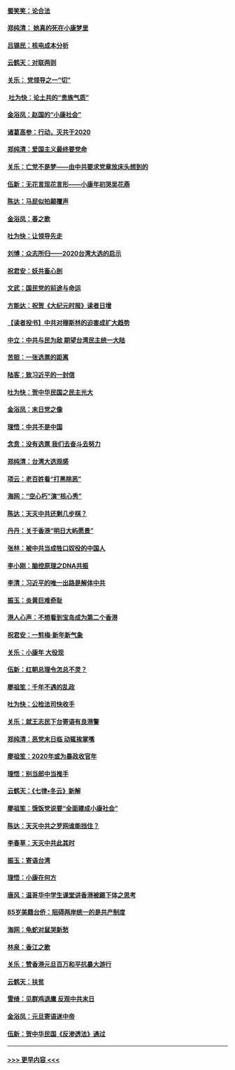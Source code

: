 #### [蜀笑笑：论合法](../pages/nsc993/n11808064.md?t=01210402) 
#### [郑纯清： 她真的死在小康梦里](../pages/nsc993/n11806623.md?t=01210402) 
#### [吕锡民：核电成本分析](../pages/nsc993/n11806284.md?t=01210402) 
#### [云鹤天：对联两则](../pages/nsc993/n11805957.md?t=01210402) 
#### [关乐： 党领导之一“切”](../pages/nsc993/n11804505.md?t=01210402) 
#### [ 吐为快：论土共的“贵族气质”](../pages/nsc993/n11804490.md?t=01210402) 
#### [金浴凤：赵国的“小康社会”](../pages/nsc993/n11804452.md?t=01210402) 
#### [诸葛高参：行动，灭共于2020](../pages/nsc993/n11804120.md?t=01210402) 
#### [郑纯清：爱国主义最终要党命](../pages/nsc993/n11802197.md?t=01210402) 
#### [关乐：亡党不是梦——由中共要求党章放床头想到的](../pages/nsc993/n11802156.md?t=01210402) 
#### [伍新：无花言现花言形——小康年初哭吴花燕](../pages/nsc993/n11800044.md?t=01210402) 
#### [陈达：马屁似拍颠覆声](../pages/nsc993/n11800010.md?t=01210402) 
#### [金浴凤：春之歌](../pages/nsc993/n11797687.md?t=01210402) 
#### [吐为快：让领导先走](../pages/nsc993/n11797512.md?t=01210402) 
#### [刘博：众志所归——2020台湾大选的启示](../pages/nsc993/n11796878.md?t=01210402) 
#### [祝君安：妖共畜心剖](../pages/nsc993/n11794273.md?t=01210402) 
#### [文武：国民党的前途与命运](../pages/nsc993/n11794198.md?t=01210402) 
#### [方能达：祝贺《大纪元时报》读者日增](../pages/nsc993/n11793807.md?t=01210402) 
#### [【读者投书】中共对穆斯林的迫害成扩大趋势](../pages/nsc993/n11791371.md?t=01210402) 
#### [中立：中共与民为敌 期望台湾民主统一大陆](../pages/nsc993/n11790392.md?t=01210402) 
#### [苦胆：一张选票的距离](../pages/nsc993/n11788914.md?t=01210402) 
#### [陆客：致习近平的一封信](../pages/nsc993/n11788867.md?t=01210402) 
#### [吐为快：贺中华民国之民主光大](../pages/nsc993/n11788618.md?t=01210402) 
#### [金浴凤：末日党之像](../pages/nsc993/n11787475.md?t=01210402) 
#### [理悟：中共不是中国](../pages/nsc993/n11787463.md?t=01210402) 
#### [念贲：没有选票  我们去奋斗去努力](../pages/nsc993/n11787398.md?t=01210402) 
#### [郑纯清：台湾大选观感](../pages/nsc993/n11786210.md?t=01210402) 
#### [项云：老百姓看“打黑除恶”](../pages/nsc993/n11785398.md?t=01210402) 
#### [海网：“空心朽”演“核心秀”](../pages/nsc993/n11783874.md?t=01210402) 
#### [陈达：天灭中共还剩几步棋？](../pages/nsc993/n11783719.md?t=01210402) 
#### [丹丹：关于香港“明日大屿愿景”](../pages/nsc993/n11783273.md?t=01210402) 
#### [张林：被中共当成牲口奴役的中国人](../pages/nsc993/n11782397.md?t=01210402) 
#### [李小刚：脑控原理之DNA共振](../pages/nsc993/n11780962.md?t=01210402) 
#### [李清：习近平的唯一出路是解体中共](../pages/nsc993/n11780866.md?t=01210402) 
#### [振玉：炎黄巨难奇耻](../pages/nsc993/n11779632.md?t=01210402) 
#### [港人心声：不想看到宝岛成为第二个香港](../pages/nsc993/n11778817.md?t=01210402) 
#### [祝君安：一剪梅‧新年新气象](../pages/nsc993/n11776340.md?t=01210402) 
#### [关乐：小康年 大役现](../pages/nsc993/n11774213.md?t=01210402) 
#### [伍新：红朝总理令怎总不灵？](../pages/nsc993/n11770813.md?t=01210402) 
#### [廖祖笙：千年不遇的乱政](../pages/nsc993/n11770373.md?t=01210402) 
#### [吐为快：公检法司快收手](../pages/nsc993/n11770359.md?t=01210402) 
#### [关乐：就王志民下台寄语有良港警](../pages/nsc993/n11769903.md?t=01210402) 
#### [郑纯清：恶党末日临 动辄挨掌嘴](../pages/nsc993/n11769356.md?t=01210402) 
#### [廖祖笙：2020年或为暴政收官年](../pages/nsc993/n11768216.md?t=01210402) 
#### [理悟：别当郎中当推手](../pages/nsc993/n11768243.md?t=01210402) 
#### [云鹤天：《七律▪冬云》新解](../pages/nsc993/n11768204.md?t=01210402) 
#### [廖祖笙：饿饭党说要“全面建成小康社会”](../pages/nsc993/n11767482.md?t=01210402) 
#### [陈达：天灭中共之罗网谁能挡住？](../pages/nsc993/n11767465.md?t=01210402) 
#### [李春草：天灭中共此其时](../pages/nsc993/n11767452.md?t=01210402) 
#### [振玉：寄语台湾](../pages/nsc993/n11767432.md?t=01210402) 
#### [理悟：小康在何方](../pages/nsc993/n11767394.md?t=01210402) 
#### [唐风：温哥华中学生课堂讲香港被踢下体之思考](../pages/nsc993/n11766848.md?t=01210402) 
#### [85岁美籍台侨：阻碍两岸统一的是共产制度](../pages/nsc993/n11765043.md?t=01210402) 
#### [海网：龟蛇对鼠哭新愁](../pages/nsc993/n11764895.md?t=01210402) 
#### [林泉：香江之歌](../pages/nsc993/n11764415.md?t=01210402) 
#### [关乐：赞香港元旦百万和平抗暴大游行](../pages/nsc993/n11764382.md?t=01210402) 
#### [云鹤天：扶贫](../pages/nsc993/n11764245.md?t=01210402) 
#### [雪绮：见群鸡退鹰  反观中共末日](../pages/nsc993/n11762112.md?t=01210402) 
#### [金浴凤：元旦寄语迷中帝](../pages/nsc993/n11761788.md?t=01210402) 
#### [伍新：贺中华民国《反渗透法》通过](../pages/nsc993/n11761994.md?t=01210402) 

----
#### [ >>> 更早内容 <<< ](../indexes/nsc993-earlier.md)
